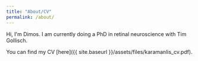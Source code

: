 ```yaml
---
title: "About/CV"
permalink: /about/
---
```


Hi, I'm Dimos. I am currently doing a PhD in retinal neuroscience with Tim Gollisch. 

You can find my CV [here]({{ site.baseurl }}/assets/files/karamanlis_cv.pdf).

